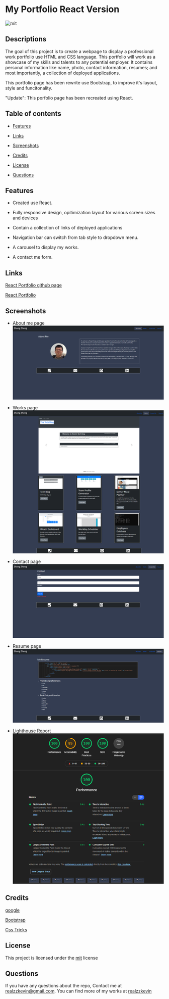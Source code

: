 # My Portfolio React Version
![mit](https://img.shields.io/badge/license-mit-green?style=plastic)
## Descriptions 

The goal of this project is to create a webpage to display a professional work portfolio use HTML and CSS language. This portfolio will work as a showcase of my skills and talents to any potential employer. It contains personal information like name, photo, contact information, resumes; and most importantly, a collection of deployed applications. 

This portfolio page has been rewrite use Bootstrap, to improve it's layout, style and funcitonality.

"Update":
This porfolio page has been recreated using React. 


## Table of contents
- [Features](#features)
  
- [Links](#links) 

- [Screenshots](#screenshots) 

- [Credits](#credits)

- [License](#license) 

- [Questions](#questions) 

## Features
- Created use React. 

- Fully responsive design, opitimization layout for various screen sizes and devices

- Contain a collection of links of deployed applications

- Navigation bar can switch from tab style to dropdown menu.

- A carousel to display my works.

- A contact me form.

## Links

[React Portfolio github page](https://github.com/realzzkevin/zz-react-portfolio)

[React Portfolio](https://realzzkevin.github.io/zz-react-portfolio/)

## Screenshots

- About me page
![about](./screenshot/About.png)

- Works page
![works](./screenshot/works.png)

- Contact page
![contact](./screenshot/contact.png)

- Resume page
![resume](./screenshot/resume.png)

- Lighthouse Report
![report](./screenshot/lighthousereport.png)

## Credits

[google](https://www.google.com/)

[Bootstrap](https://getbootstrap.com/)

[Css Tricks](https://css-tricks.com/)

## License

This project is licensed under the [mit](./LICENSE) license

## Questions
If you have any questions about the repo, Contact me at [realzzkevin@gmail.com](realzzkevin@gmail.com). You can find more of my works at [realzzkevin](https://github.com/realzzkevin)